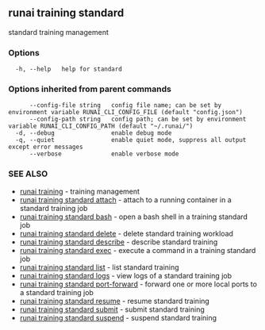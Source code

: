 ## runai training standard

standard training management

### Options

```
  -h, --help   help for standard
```

### Options inherited from parent commands

```
      --config-file string   config file name; can be set by environment variable RUNAI_CLI_CONFIG_FILE (default "config.json")
      --config-path string   config path; can be set by environment variable RUNAI_CLI_CONFIG_PATH (default "~/.runai/")
  -d, --debug                enable debug mode
  -q, --quiet                enable quiet mode, suppress all output except error messages
      --verbose              enable verbose mode
```

### SEE ALSO

* [runai training](runai_training.md)	 - training management
* [runai training standard attach](runai_training_standard_attach.md)	 - attach to a running container in a standard training job
* [runai training standard bash](runai_training_standard_bash.md)	 - open a bash shell in a training standard job
* [runai training standard delete](runai_training_standard_delete.md)	 - delete standard training workload
* [runai training standard describe](runai_training_standard_describe.md)	 - describe standard training
* [runai training standard exec](runai_training_standard_exec.md)	 - execute a command in a training standard job
* [runai training standard list](runai_training_standard_list.md)	 - list standard training
* [runai training standard logs](runai_training_standard_logs.md)	 - view logs of a standard training job
* [runai training standard port-forward](runai_training_standard_port-forward.md)	 - forward one or more local ports to a standard training job
* [runai training standard resume](runai_training_standard_resume.md)	 - resume standard training
* [runai training standard submit](runai_training_standard_submit.md)	 - submit standard training
* [runai training standard suspend](runai_training_standard_suspend.md)	 - suspend standard training

